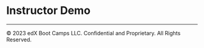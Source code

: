# Instructor Demo


---

© 2023 edX Boot Camps LLC. Confidential and Proprietary. All Rights Reserved.

